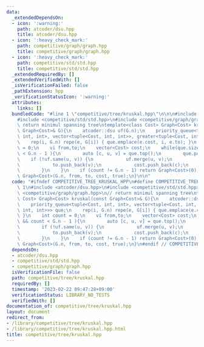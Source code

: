 ```yaml
---
data:
  _extendedDependsOn:
  - icon: ':warning:'
    path: atcoder/dsu.hpp
    title: atcoder/dsu.hpp
  - icon: ':heavy_check_mark:'
    path: competitive/graph/graph.hpp
    title: competitive/graph/graph.hpp
  - icon: ':heavy_check_mark:'
    path: competitive/std/std.hpp
    title: competitive/std/std.hpp
  _extendedRequiredBy: []
  _extendedVerifiedWith: []
  _isVerificationFailed: false
  _pathExtension: hpp
  _verificationStatusIcon: ':warning:'
  attributes:
    links: []
  bundledCode: "#line 1 \"competitive/tree/kruskal.hpp\"\n\n\n#include <atcoder/dsu.hpp>\n\
    #include <competitive/std/std.hpp>\n#include <competitive/graph/graph.hpp>\n//\
    \ return minimul spanning tree\ntemplate<class Cost> Graph<Cost> kruskal(const\
    \ Graph<Cost>& G){\n    atcoder::dsu uf(G.n);\n    priority_queue<tuple<Cost,\
    \ int, int>, vector<tuple<Cost, int, int>>, greater<tuple<Cost, int, int>>> que;\n\
    \    rep(i, G.n) repe(e, G[i]) { que.emplace(e.cost, i, e.to); }\n    int count\
    \ = 0;\n    vi from,to;\n    vector<Cost> cost;\n    while(que.size() && count\
    \ < G.n - 1 ){\n        auto [c, u, v] = que.top();\n        que.pop();\n    \
    \    if (!uf.same(u, v)) {\n            uf.merge(u, v);\n            from.push_back(u);\n\
    \            to.push_back(v);\n            cost.push_back(c);\n            count++;\n\
    \        }\n    }\n    if (count != G.n - 1) return Graph<Cost>(0);\n    return\
    \ Graph<Cost>(G.n, from, to, cost, true);\n}\n\n"
  code: "#ifndef COMPETITIVE_TREE_KRUSKAL_HPP\n#define COMPETITIVE_TREE_KRUSKAL_HPP\
    \ 1\n#include <atcoder/dsu.hpp>\n#include <competitive/std/std.hpp>\n#include\
    \ <competitive/graph/graph.hpp>\n// return minimul spanning tree\ntemplate<class\
    \ Cost> Graph<Cost> kruskal(const Graph<Cost>& G){\n    atcoder::dsu uf(G.n);\n\
    \    priority_queue<tuple<Cost, int, int>, vector<tuple<Cost, int, int>>, greater<tuple<Cost,\
    \ int, int>>> que;\n    rep(i, G.n) repe(e, G[i]) { que.emplace(e.cost, i, e.to);\
    \ }\n    int count = 0;\n    vi from,to;\n    vector<Cost> cost;\n    while(que.size()\
    \ && count < G.n - 1 ){\n        auto [c, u, v] = que.top();\n        que.pop();\n\
    \        if (!uf.same(u, v)) {\n            uf.merge(u, v);\n            from.push_back(u);\n\
    \            to.push_back(v);\n            cost.push_back(c);\n            count++;\n\
    \        }\n    }\n    if (count != G.n - 1) return Graph<Cost>(0);\n    return\
    \ Graph<Cost>(G.n, from, to, cost, true);\n}\n#endif // COMPETITIVE_TREE_KRUSKAL_HPP"
  dependsOn:
  - atcoder/dsu.hpp
  - competitive/std/std.hpp
  - competitive/graph/graph.hpp
  isVerificationFile: false
  path: competitive/tree/kruskal.hpp
  requiredBy: []
  timestamp: '2023-02-22 09:47:28+09:00'
  verificationStatus: LIBRARY_NO_TESTS
  verifiedWith: []
documentation_of: competitive/tree/kruskal.hpp
layout: document
redirect_from:
- /library/competitive/tree/kruskal.hpp
- /library/competitive/tree/kruskal.hpp.html
title: competitive/tree/kruskal.hpp
---
```

